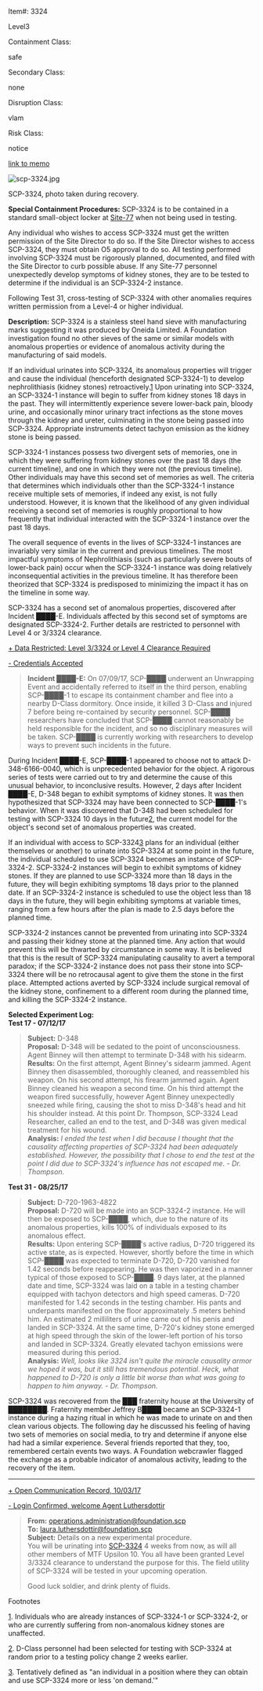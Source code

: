 Item#: 3324

Level3

Containment Class:

safe

Secondary Class:

none

Disruption Class:

vlam

Risk Class:

notice

[link to memo](http://www.scp-wiki.net/classification-committee-memo)  

  

![scp-3324.jpg](http://scp-wiki.wdfiles.com/local--files/scp-3324/scp-3324.jpg)

SCP-3324, photo taken during recovery.

**Special Containment Procedures:** SCP-3324 is to be contained in a standard small-object locker at [Site-77](http://www.scp-wiki.net/secure-facility-dossier-site-77) when not being used in testing.

Any individual who wishes to access SCP-3324 must get the written permission of the Site Director to do so. If the Site Director wishes to access SCP-3324, they must obtain O5 approval to do so. All testing performed involving SCP-3324 must be rigorously planned, documented, and filed with the Site Director to curb possible abuse. If any Site-77 personnel unexpectedly develop symptoms of kidney stones, they are to be tested to determine if the individual is an SCP-3324-2 instance.

Following Test 31, cross-testing of SCP-3324 with other anomalies requires written permission from a Level-4 or higher individual.

**Description:** SCP-3324 is a stainless steel hand sieve with manufacturing marks suggesting it was produced by Oneida Limited. A Foundation investigation found no other sieves of the same or similar models with anomalous properties or evidence of anomalous activity during the manufacturing of said models.

If an individual urinates into SCP-3324, its anomalous properties will trigger and cause the individual (henceforth designated SCP-3324-1) to develop nephrolithiasis (kidney stones) retroactively.[1](javascript:;) Upon urinating into SCP-3324, an SCP-3324-1 instance will begin to suffer from kidney stones 18 days in the past. They will intermittently experience severe lower-back pain, bloody urine, and occasionally minor urinary tract infections as the stone moves through the kidney and ureter, culminating in the stone being passed into SCP-3324. Appropriate instruments detect tachyon emission as the kidney stone is being passed.

SCP-3324-1 instances possess two divergent sets of memories, one in which they were suffering from kidney stones over the past 18 days (the current timeline), and one in which they were not (the previous timeline). Other individuals may have this second set of memories as well. The criteria that determines which individuals other than the SCP-3324-1 instance receive multiple sets of memories, if indeed any exist, is not fully understood. However, it is known that the likelihood of any given individual receiving a second set of memories is roughly proportional to how frequently that individual interacted with the SCP-3324-1 instance over the past 18 days.

The overall sequence of events in the lives of SCP-3324-1 instances are invariably very similar in the current and previous timelines. The most impactful symptoms of Nephrolithiasis (such as particularly severe bouts of lower-back pain) occur when the SCP-3324-1 instance was doing relatively inconsequential activities in the previous timeline. It has therefore been theorized that SCP-3324 is predisposed to minimizing the impact it has on the timeline in some way.

SCP-3324 has a second set of anomalous properties, discovered after Incident ████-E. Individuals affected by this second set of symptoms are designated SCP-3324-2. Further details are restricted to personnel with Level 4 or 3/3324 clearance.

[+ Data Restricted: Level 3/3324 or Level 4 Clearance Required](javascript:;) 

[\- Credentials Accepted](javascript:;)

> **Incident ████-E:** On 07/09/17, SCP-████ underwent an Unwrapping Event and accidentally referred to itself in the third person, enabling SCP-████-1 to escape its containment chamber and flee into a nearby D-Class dormitory. Once inside, it killed 3 D-Class and injured 7 before being re-contained by security personnel. SCP-████ researchers have concluded that SCP-████ cannot reasonably be held responsible for the incident, and so no disciplinary measures will be taken. SCP-████ is currently working with researchers to develop ways to prevent such incidents in the future.

During Incident ████-E, SCP-████-1 appeared to choose not to attack D-348-6166-0040, which is unprecedented behavior for the object. A rigorous series of tests were carried out to try and determine the cause of this unusual behavior, to inconclusive results. However, 2 days after Incident ████-E, D-348 began to exhibit symptoms of kidney stones. It was then hypothesized that SCP-3324 may have been connected to SCP-████-1's behavior. When it was discovered that D-348 had been scheduled for testing with SCP-3324 10 days in the future[2](javascript:;), the current model for the object's second set of anomalous properties was created.

If an individual with access to SCP-3324[3](javascript:;) plans for an individual (either themselves or another) to urinate into SCP-3324 at some point in the future, the individual scheduled to use SCP-3324 becomes an instance of SCP-3324-2. SCP-3324-2 instances will begin to exhibit symptoms of kidney stones. If they are planned to use SCP-3324 more than 18 days in the future, they will begin exhibiting symptoms 18 days prior to the planned date. If an SCP-3324-2 instance is scheduled to use the object less than 18 days in the future, they will begin exhibiting symptoms at variable times, ranging from a few hours after the plan is made to 2.5 days before the planned time.

SCP-3324-2 instances cannot be prevented from urinating into SCP-3324 and passing their kidney stone at the planned time. Any action that would prevent this will be thwarted by circumstance in some way. It is believed that this is the result of SCP-3324 manipulating causality to avert a temporal paradox; if the SCP-3324-2 instance does not pass their stone into SCP-3324 there will be no retrocausal agent to give them the stone in the first place. Attempted actions averted by SCP-3324 include surgical removal of the kidney stone, confinement to a different room during the planned time, and killing the SCP-3324-2 instance.

**Selected Experiment Log:**  
**Test 17 - 07/12/17**

> **Subject:** D-348  
> **Proposal:** D-348 will be sedated to the point of unconsciousness. Agent Binney will then attempt to terminate D-348 with his sidearm.  
> **Results:** On the first attempt, Agent Binney's sidearm jammed. Agent Binney then disassembled, thoroughly cleaned, and reassembled his weapon. On his second attempt, his firearm jammed again. Agent Binney cleaned his weapon a second time. On his third attempt the weapon fired successfully, however Agent Binney unexpectedly sneezed while firing, causing the shot to miss D-348's head and hit his shoulder instead. At this point Dr. Thompson, SCP-3324 Lead Researcher, called an end to the test, and D-348 was given medical treatment for his wound.  
> **Analysis:** _I ended the test when I did because I thought that the causality affecting properties of SCP-3324 had been adequately established. However, the possibility that I chose to end the test at the point I did due to SCP-3324's influence has not escaped me. - Dr. Thompson._

**Test 31 - 08/25/17**

> **Subject:** D-720-1963-4822  
> **Proposal:** D-720 will be made into an SCP-3324-2 instance. He will then be exposed to SCP-████, which, due to the nature of its anomalous properties, kills 100% of individuals exposed to its anomalous effect.  
> **Results:** Upon entering SCP-████'s active radius, D-720 triggered its active state, as is expected. However, shortly before the time in which SCP-████ was expected to terminate D-720, D-720 vanished for 1.42 seconds before reappearing. He was then vaporized in a manner typical of those exposed to SCP-████. 9 days later, at the planned date and time, SCP-3324 was laid on a table in a testing chamber equipped with tachyon detectors and high speed cameras. D-720 manifested for 1.42 seconds in the testing chamber. His pants and underpants manifested on the floor approximately .5 meters behind him. An estimated 2 milliliters of urine came out of his penis and landed in SCP-3324. At the same time, D-720's kidney stone emerged at high speed through the skin of the lower-left portion of his torso and landed in SCP-3324. Greatly elevated tachyon emissions were measured during this period.  
> **Analysis:** _Well, looks like 3324 isn't quite the miracle causality armor we hoped it was, but it still has tremendous potential. Heck, what happened to D-720 is only a little bit worse than what was going to happen to him anyway. - Dr. Thompson._

SCP-3324 was recovered from the ███ fraternity house at the University of ████████. Fraternity member Jeffrey B████ became an SCP-3324-1 instance during a hazing ritual in which he was made to urinate on and then clean various objects. The following day he discussed his feeling of having two sets of memories on social media, to try and determine if anyone else had had a similar experience. Several friends reported that they, too, remembered certain events two ways. A Foundation webcrawler flagged the exchange as a probable indicator of anomalous activity, leading to the recovery of the item.

* * *

[+ Open Communication Record, 10/03/17](javascript:;)

[\- Login Confirmed, welcome Agent Luthersdottir](javascript:;)

> **From:** operations.administration@foundation.scp  
> **To:** laura.luthersdottir@foundation.scp  
> **Subject:** Details on a new experimental procedure.  
> You will be urinating into [SCP-3324](/scp-3324) 4 weeks from now, as will all other members of MTF Upsilon 10. You all have been granted Level 3/3324 clearance to understand the purpose for this. The field utility of SCP-3324 will be tested in your upcoming operation.
> 
> Good luck soldier, and drink plenty of fluids.

Footnotes

[1](javascript:;). Individuals who are already instances of SCP-3324-1 or SCP-3324-2, or who are currently suffering from non-anomalous kidney stones are unaffected.

[2](javascript:;). D-Class personnel had been selected for testing with SCP-3324 at random prior to a testing policy change 2 weeks earlier.

[3](javascript:;). Tentatively defined as "an individual in a position where they can obtain and use SCP-3324 more or less 'on demand.'"